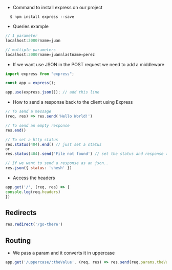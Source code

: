 - Command to install express on our project

```console
  $ npm install express --save
```
- Queries example
```js
// 1 parameter
localhost:3000?name=juan

// multiple parameters
localhost:3000?name=juan&lastname=perez
```
- If we want use JSON in the POST request we need to add a middleware
```js
import express from "express";

const app = express();

app.use(express.json()); // add this line
```
- How to send a response back to the client using Express
```js
// To send a message
(req, res) => res.send('Hello World!')

// To send an empty response
res.end()

// To set a http status
res.status(404).end() // just set a status
or
res.status(404).send('File not found') // set the status and response with a string

// If we want to send a response as an json..
res.json({ status: 'shesh' })
```
- Access the headers
```js
app.get('/', (req, res) => {
console.log(req.headers)
})

```
## Redirects

```js
res.redirect('/go-there')

```

## Routing
- We pass a param and it converts it in uppercase
```js 
app.get('/uppercase/:theValue', (req, res) => res.send(req.params.theValue.toUpperCase()))
```


 
